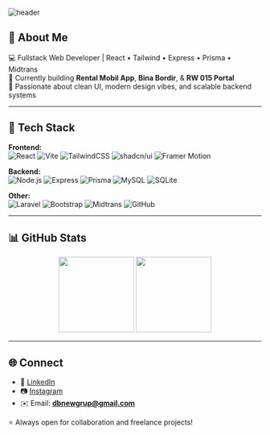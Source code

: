 <!-- Banner -->
![header](https://capsule-render.vercel.app/api?type=waving&color=gradient&height=180&section=header&text=Hi%20I'm%20DB%20Official%20👋&fontSize=30&fontAlignY=35)

## 🚀 About Me
💻 Fullstack Web Developer | React • Tailwind • Express • Prisma • Midtrans  
🌱 Currently building **Rental Mobil App**, **Bina Bordir**, & **RW 015 Portal**  
🎨 Passionate about clean UI, modern design vibes, and scalable backend systems  

---

## 🧰 Tech Stack
**Frontend:**  
![React](https://img.shields.io/badge/React-20232A?style=for-the-badge&logo=react&logoColor=61DAFB)
![Vite](https://img.shields.io/badge/Vite-646CFF?style=for-the-badge&logo=vite&logoColor=white)
![TailwindCSS](https://img.shields.io/badge/Tailwind-38B2AC?style=for-the-badge&logo=tailwind-css&logoColor=white)
![shadcn/ui](https://img.shields.io/badge/shadcn/ui-000000?style=for-the-badge&logo=radix-ui&logoColor=white)
![Framer Motion](https://img.shields.io/badge/Framer_Motion-0055FF?style=for-the-badge&logo=framer&logoColor=white)

**Backend:**  
![Node.js](https://img.shields.io/badge/Node.js-43853D?style=for-the-badge&logo=node.js&logoColor=white)
![Express](https://img.shields.io/badge/Express-000000?style=for-the-badge&logo=express&logoColor=white)
![Prisma](https://img.shields.io/badge/Prisma-2D3748?style=for-the-badge&logo=prisma&logoColor=white)
![MySQL](https://img.shields.io/badge/MySQL-4479A1?style=for-the-badge&logo=mysql&logoColor=white)
![SQLite](https://img.shields.io/badge/SQLite-003B57?style=for-the-badge&logo=sqlite&logoColor=white)

**Other:**  
![Laravel](https://img.shields.io/badge/Laravel-FF2D20?style=for-the-badge&logo=laravel&logoColor=white)
![Bootstrap](https://img.shields.io/badge/Bootstrap-563D7C?style=for-the-badge&logo=bootstrap&logoColor=white)
![Midtrans](https://img.shields.io/badge/Midtrans-0097E6?style=for-the-badge&logo=mastercard&logoColor=white)
![GitHub](https://img.shields.io/badge/GitHub-181717?style=for-the-badge&logo=github&logoColor=white)

---

## 📊 GitHub Stats
<p align="center">
  <img src="https://github-readme-stats.vercel.app/api?username=dbnewgrup-afk&show_icons=true&theme=tokyonight" height="150" />
  <img src="https://github-readme-streak-stats.herokuapp.com/?user=dbnewgrup-afk&theme=tokyonight" height="150" />
</p>

---

## 🌐 Connect
- 💼 [LinkedIn](https://linkedin.com)  
- 📷 [Instagram](https://instagram.com)  
- ✉️ Email: **dbnewgrup@gmail.com**

⭐ Always open for collaboration and freelance projects!
